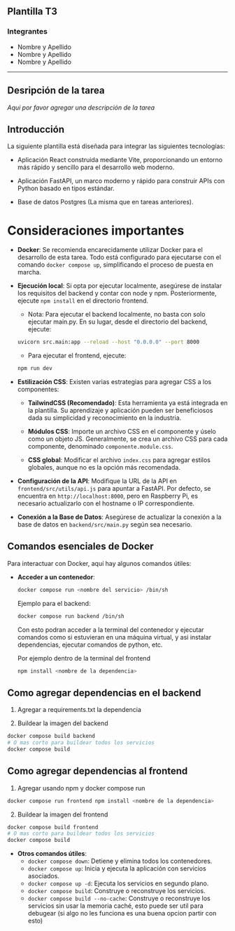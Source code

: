 ## Plantilla T3

### Integrantes

- Nombre y Apellido
- Nombre y Apellido
- Nombre y Apellido

---

## Desripción de la tarea

_Aqui por favor agregar una descripción de la tarea_

## Introducción

La siguiente plantilla está diseñada para integrar las siguientes tecnologías:

- Aplicación React construida mediante Vite, proporcionando un entorno más rápido y sencillo para el desarrollo web moderno.

- Aplicación FastAPI, un marco moderno y rápido para construir APIs con Python basado en tipos estándar.

- Base de datos Postgres (La misma que en tareas anteriores).


# Consideraciones importantes

- **Docker**: Se recomienda encarecidamente utilizar Docker para el desarrollo de esta tarea. Todo está configurado para ejecutarse con el comando `docker compose up`, simplificando el proceso de puesta en marcha.

- **Ejecución local**: Si opta por ejecutar localmente, asegúrese de instalar los requisitos del backend y contar con node y npm. Posteriormente, ejecute `npm install` en el directorio frontend.

  - Nota: Para ejecutar el backend localmente, no basta con solo ejecutar main.py. En su lugar, desde el directorio del backend, ejecute:
  ```bash
  uvicorn src.main:app --reload --host "0.0.0.0" --port 8000
  ```
  - Para ejecutar el frontend, ejecute:
  ```bash
  npm run dev
  ```

- **Estilización CSS**: Existen varias estrategias para agregar CSS a los componentes:

  - **TailwindCSS (Recomendado)**: Esta herramienta ya está integrada en la plantilla. Su aprendizaje y aplicación pueden ser beneficiosos dada su simplicidad y reconocimiento en la industria.

  - **Módulos CSS**: Importe un archivo CSS en el componente y úselo como un objeto JS. Generalmente, se crea un archivo CSS para cada componente, denominado `componente.module.css`.

  - **CSS global**: Modificar el archivo `index.css` para agregar estilos globales, aunque no es la opción más recomendada.

- **Configuración de la API**: Modifique la URL de la API en `frontend/src/utils/api.js` para apuntar a FastAPI. Por defecto, se encuentra en `http://localhost:8000`, pero en Raspberry Pi, es necesario actualizarlo con el hostname o IP correspondiente.

- **Conexión a la Base de Datos**: Asegúrese de actualizar la conexión a la base de datos en `backend/src/main.py` según sea necesario.

## Comandos esenciales de Docker

Para interactuar con Docker, aquí hay algunos comandos útiles:

- **Acceder a un contenedor**:
  ```bash
  docker compose run <nombre del servicio> /bin/sh
  ```
  Ejemplo para el backend:
  ```bash
  docker compose run backend /bin/sh
  ```

  Con esto podran acceder a la terminal del contenedor y ejecutar comandos como si estuvieran en una máquina virtual, y asi
  instalar dependencias, ejecutar comandos de python, etc.

  Por ejemplo dentro de la terminal del frontend

  ```bash
  npm install <nombre de la dependencia>
  ```
## Como agregar dependencias en el backend

1. Agregar a requirements.txt la dependencia

2. Buildear la imagen del backend

  ```bash
  docker compose build backend
  # O mas corto para buildear todos los servicios
  docker compose build
  ```
## Como agregar dependencias al frontend

1. Agregar usando npm y docker compose run

  ```bash
  docker compose run frontend npm install <nombre de la dependencia>
  ```

2. Buildear la imagen del frontend

  ```bash
  docker compose build frontend
  # O mas corto para buildear todos los servicios
  docker compose build
  ```


- **Otros comandos útiles**:
  - `docker compose down`: Detiene y elimina todos los contenedores.
  - `docker compose up`: Inicia y ejecuta la aplicación con servicios asociados.
  - `docker compose up -d`: Ejecuta los servicios en segundo plano.
  - `docker compose build`: Construye o reconstruye los servicios.
  - `docker compose build --no-cache`: Construye o reconstruye los servicios sin usar la memoria caché, esto puede ser util para debugear (si algo no les funciona es una buena opcion partir con esto)
